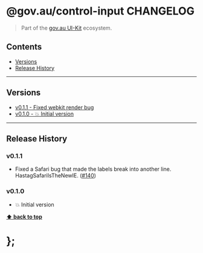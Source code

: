 @gov.au/control-input CHANGELOG
======================

> Part of the [gov.au UI-Kit](https://github.com/govau/uikit/) ecosystem.


## Contents

* [Versions](#install)
* [Release History](#release-history)


----------------------------------------------------------------------------------------------------------------------------------------------------------------


## Versions

* [v0.1.1 - Fixed webkit render bug](v011)
* [v0.1.0 - 💥 Initial version](v010)


----------------------------------------------------------------------------------------------------------------------------------------------------------------


## Release History

### v0.1.1

- Fixed a Safari bug that made the labels break into another line. HastagSafariIsTheNewIE. ([#140](https://github.com/govau/uikit/issues/140))


### v0.1.0

- 💥 Initial version


**[⬆ back to top](#contents)**


# };
